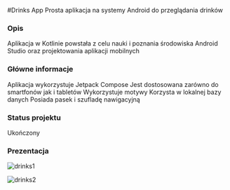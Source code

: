 #Drinks App
Prosta aplikacja na systemy Android do przeglądania drinków

### Opis
Aplikacja w Kotlinie powstała z celu nauki i poznania środowiska Android Studio oraz projektowania aplikacji mobilnych

### Główne informacje
Aplikacja wykorzystuje Jetpack Compose
Jest dostosowana zarówno do smartfonów jak i tabletów
Wykorzystuje motywy
Korzysta w lokalnej bazy danych
Posiada pasek i szufladę nawigacyjną

### Status projektu
Ukończony

### Prezentacja

![drinks1](https://github.com/user-attachments/assets/6cf95e14-c384-433f-a8e4-39a075a55389)
  
![drinks2](https://github.com/user-attachments/assets/e88bf186-f048-4757-93a9-ee174bf976e6)


